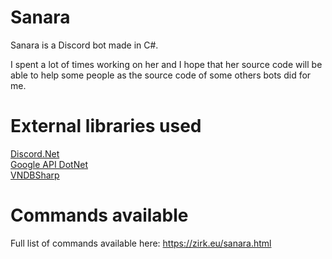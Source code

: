 # Sanara

Sanara is a Discord bot made in C#.

I spent a lot of times working on her and I hope that her source code will be able to help some people as the source code of some others bots did for me.

# External libraries used

[Discord.Net](https://github.com/RogueException/Discord.Net)<br/>
[Google API DotNet](https://github.com/google/google-api-dotnet-client)<br/>
[VNDBSharp](https://github.com/Nikey646/VndbSharp)<br/>

# Commands available

Full list of commands available here: https://zirk.eu/sanara.html
